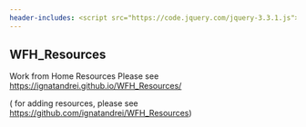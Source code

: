 ```yaml
---
header-includes: <script src="https://code.jquery.com/jquery-3.3.1.js"></script>
---
```

## WFH_Resources
Work from Home Resources
Please see https://ignatandrei.github.io/WFH_Resources/

( for adding resources, please see https://github.com/ignatandrei/WFH_Resources)